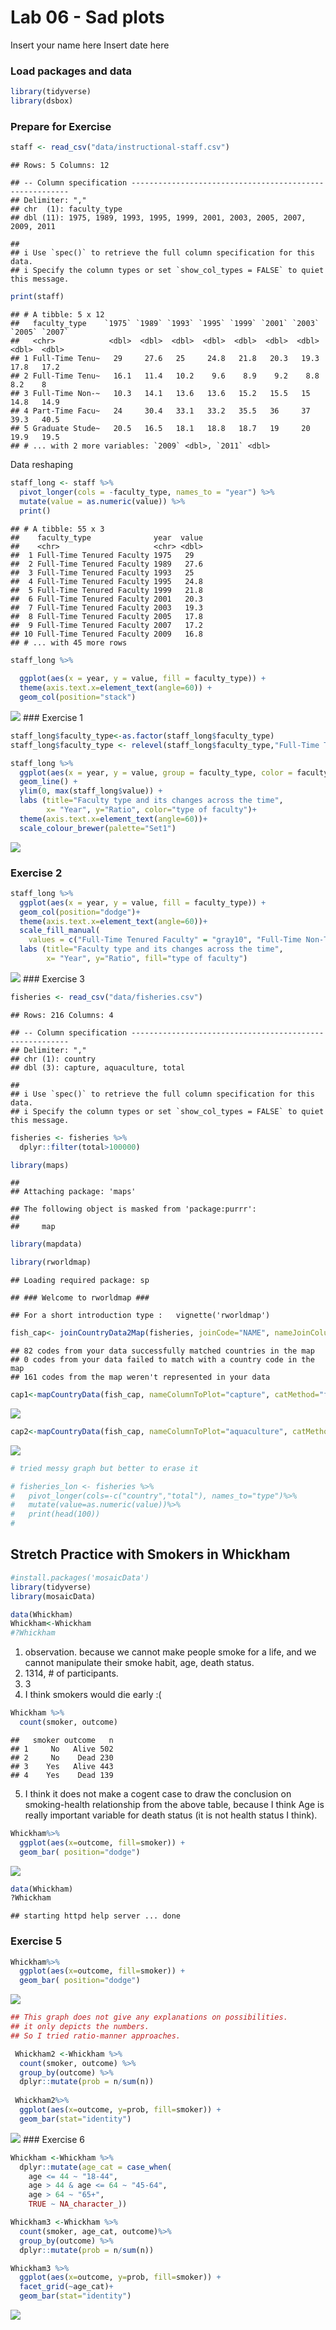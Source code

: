 Lab 06 - Sad plots
================
Insert your name here
Insert date here

### Load packages and data

``` r
library(tidyverse) 
library(dsbox) 
```

### Prepare for Exercise

``` r
staff <- read_csv("data/instructional-staff.csv")
```

    ## Rows: 5 Columns: 12

    ## -- Column specification --------------------------------------------------------
    ## Delimiter: ","
    ## chr  (1): faculty_type
    ## dbl (11): 1975, 1989, 1993, 1995, 1999, 2001, 2003, 2005, 2007, 2009, 2011

    ## 
    ## i Use `spec()` to retrieve the full column specification for this data.
    ## i Specify the column types or set `show_col_types = FALSE` to quiet this message.

``` r
print(staff)
```

    ## # A tibble: 5 x 12
    ##   faculty_type    `1975` `1989` `1993` `1995` `1999` `2001` `2003` `2005` `2007`
    ##   <chr>            <dbl>  <dbl>  <dbl>  <dbl>  <dbl>  <dbl>  <dbl>  <dbl>  <dbl>
    ## 1 Full-Time Tenu~   29     27.6   25     24.8   21.8   20.3   19.3   17.8   17.2
    ## 2 Full-Time Tenu~   16.1   11.4   10.2    9.6    8.9    9.2    8.8    8.2    8  
    ## 3 Full-Time Non-~   10.3   14.1   13.6   13.6   15.2   15.5   15     14.8   14.9
    ## 4 Part-Time Facu~   24     30.4   33.1   33.2   35.5   36     37     39.3   40.5
    ## 5 Graduate Stude~   20.5   16.5   18.1   18.8   18.7   19     20     19.9   19.5
    ## # ... with 2 more variables: `2009` <dbl>, `2011` <dbl>

Data reshaping

``` r
staff_long <- staff %>%
  pivot_longer(cols = -faculty_type, names_to = "year") %>%
  mutate(value = as.numeric(value)) %>%
  print()
```

    ## # A tibble: 55 x 3
    ##    faculty_type              year  value
    ##    <chr>                     <chr> <dbl>
    ##  1 Full-Time Tenured Faculty 1975   29  
    ##  2 Full-Time Tenured Faculty 1989   27.6
    ##  3 Full-Time Tenured Faculty 1993   25  
    ##  4 Full-Time Tenured Faculty 1995   24.8
    ##  5 Full-Time Tenured Faculty 1999   21.8
    ##  6 Full-Time Tenured Faculty 2001   20.3
    ##  7 Full-Time Tenured Faculty 2003   19.3
    ##  8 Full-Time Tenured Faculty 2005   17.8
    ##  9 Full-Time Tenured Faculty 2007   17.2
    ## 10 Full-Time Tenured Faculty 2009   16.8
    ## # ... with 45 more rows

``` r
staff_long %>%
 
  ggplot(aes(x = year, y = value, fill = faculty_type)) +
  theme(axis.text.x=element_text(angle=60)) +
  geom_col(position="stack")
```

![](lab-06_files/figure-gfm/unnamed-chunk-3-1.png)<!-- --> ### Exercise
1

``` r
staff_long$faculty_type<-as.factor(staff_long$faculty_type)
staff_long$faculty_type <- relevel(staff_long$faculty_type,"Full-Time Tenured Faculty","Full-Time Tenure-Track Faculty", "Full-Time Non-Tenure-Track Faculty", "Part-Time Faculty","Graduate Student Employees")
```

``` r
staff_long %>%
  ggplot(aes(x = year, y = value, group = faculty_type, color = faculty_type)) +
  geom_line() +
  ylim(0, max(staff_long$value)) +
  labs (title="Faculty type and its changes across the time",
        x= "Year", y="Ratio", color="type of faculty")+
  theme(axis.text.x=element_text(angle=60))+
  scale_colour_brewer(palette="Set1")
```

![](lab-06_files/figure-gfm/unnamed-chunk-5-1.png)<!-- -->

### Exercise 2

``` r
staff_long %>%
  ggplot(aes(x = year, y = value, fill = faculty_type)) +
  geom_col(position="dodge")+
  theme(axis.text.x=element_text(angle=60))+
  scale_fill_manual(
    values = c("Full-Time Tenured Faculty" = "gray10", "Full-Time Non-Tenure-Track Faculty" = "gray20", "Full-Time Tenure-Track Faculty"="gray30","Graduate Student Employees"="gray40", "Part-Time Faculty"="deeppink2")) +
  labs (title="Faculty type and its changes across the time",
        x= "Year", y="Ratio", fill="type of faculty")
```

![](lab-06_files/figure-gfm/unnamed-chunk-6-1.png)<!-- --> ### Exercise
3

``` r
fisheries <- read_csv("data/fisheries.csv")
```

    ## Rows: 216 Columns: 4

    ## -- Column specification --------------------------------------------------------
    ## Delimiter: ","
    ## chr (1): country
    ## dbl (3): capture, aquaculture, total

    ## 
    ## i Use `spec()` to retrieve the full column specification for this data.
    ## i Specify the column types or set `show_col_types = FALSE` to quiet this message.

``` r
fisheries <- fisheries %>%
  dplyr::filter(total>100000)
```

``` r
library(maps)
```

    ## 
    ## Attaching package: 'maps'

    ## The following object is masked from 'package:purrr':
    ## 
    ##     map

``` r
library(mapdata)

library(rworldmap)
```

    ## Loading required package: sp

    ## ### Welcome to rworldmap ###

    ## For a short introduction type :   vignette('rworldmap')

``` r
fish_cap<- joinCountryData2Map(fisheries, joinCode="NAME", nameJoinColumn="country")
```

    ## 82 codes from your data successfully matched countries in the map
    ## 0 codes from your data failed to match with a country code in the map
    ## 161 codes from the map weren't represented in your data

``` r
cap1<-mapCountryData(fish_cap, nameColumnToPlot="capture", catMethod="fixedWidth", addLegend = TRUE, missingCountryCol="black")
```

![](lab-06_files/figure-gfm/unnamed-chunk-8-1.png)<!-- -->

``` r
cap2<-mapCountryData(fish_cap, nameColumnToPlot="aquaculture", catMethod="fixedWidth",addLegend = TRUE, missingCountryCol="black")
```

![](lab-06_files/figure-gfm/unnamed-chunk-8-2.png)<!-- -->

``` r
# tried messy graph but better to erase it  

# fisheries_lon <- fisheries %>%
#   pivot_longer(cols=-c("country","total"), names_to="type")%>%
#   mutate(value=as.numeric(value))%>%
#   print(head(100))
# 
```

## Stretch Practice with Smokers in Whickham

``` r
#install.packages('mosaicData')
library(tidyverse) 
library(mosaicData) 
```

``` r
data(Whickham)
Whickham<-Whickham
#?Whickham
```

1.  observation. because we cannot make people smoke for a life, and we
    cannot manipulate their smoke habit, age, death status.
2.  1314, # of participants.
3.  3
4.  I think smokers would die early :(

``` r
Whickham %>%
  count(smoker, outcome)
```

    ##   smoker outcome   n
    ## 1     No   Alive 502
    ## 2     No    Dead 230
    ## 3    Yes   Alive 443
    ## 4    Yes    Dead 139

5.  I think it does not make a cogent case to draw the conclusion on
    smoking-health relationship from the above table, because I think
    Age is really important variable for death status (it is not health
    status I think).

``` r
Whickham%>%
  ggplot(aes(x=outcome, fill=smoker)) +
  geom_bar( position="dodge")
```

![](lab-06_files/figure-gfm/unnamed-chunk-13-1.png)<!-- -->

``` r
data(Whickham)
?Whickham
```

    ## starting httpd help server ... done

### Exercise 5

``` r
Whickham%>%
  ggplot(aes(x=outcome, fill=smoker)) +
  geom_bar( position="dodge")
```

![](lab-06_files/figure-gfm/unnamed-chunk-15-1.png)<!-- -->

``` r
## This graph does not give any explanations on possibilities. 
## it only depicts the numbers. 
## So I tried ratio-manner approaches. 

 Whickham2 <-Whickham %>%
  count(smoker, outcome) %>%
  group_by(outcome) %>%
  dplyr::mutate(prob = n/sum(n))
 
 Whickham2%>%
  ggplot(aes(x=outcome, y=prob, fill=smoker)) +
  geom_bar(stat="identity")
```

![](lab-06_files/figure-gfm/unnamed-chunk-15-2.png)<!-- --> ### Exercise
6

``` r
Whickham <-Whickham %>%
  dplyr::mutate(age_cat = case_when(
    age <= 44 ~ "18-44",
    age > 44 & age <= 64 ~ "45-64",
    age > 64 ~ "65+",
    TRUE ~ NA_character_))

Whickham3 <-Whickham %>%
  count(smoker, age_cat, outcome)%>%
  group_by(outcome) %>%
  dplyr::mutate(prob = n/sum(n))

Whickham3 %>%
  ggplot(aes(x=outcome, y=prob, fill=smoker)) +
  facet_grid(~age_cat)+
  geom_bar(stat="identity")
```

![](lab-06_files/figure-gfm/unnamed-chunk-16-1.png)<!-- -->
